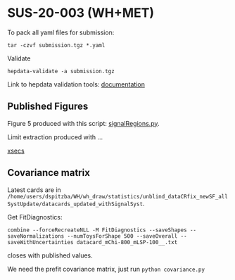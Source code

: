 # SUS-20-003 (WH+MET)

To pack all yaml files for submission:
```
tar -czvf submission.tgz *.yaml
```

Validate
```
hepdata-validate -a submission.tgz
```

Link to hepdata validation tools: [documentation](https://hepdata-validator.readthedocs.io/en/latest/#command-line)

## Published Figures

Figure 5 produced with this script: [signalRegions.py](https://github.com/danbarto/WH_studies/blob/master/Plots/python/signalRegions.py).

Limit extraction produced with ...

[xsecs](https://twiki.cern.ch/twiki/bin/view/LHCPhysics/SUSYCrossSections13TeVn2x1wino)

## Covariance matrix

Latest cards are in `/home/users/dspitzba/WH/wh_draw/statistics/unblind_dataCRfix_newSF_allSystUpdate/datacards_updated_withSignalSyst`.

Get FitDiagnostics:

``` shell
combine --forceRecreateNLL -M FitDiagnostics --saveShapes --saveNormalizations --numToysForShape 500 --saveOverall --saveWithUncertainties datacard_mChi-800_mLSP-100__.txt
```
closes with published values.

We need the prefit covariance matrix, just run `python covariance.py`
